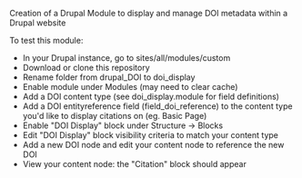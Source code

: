 Creation of a Drupal Module to display and manage DOI metadata within a Drupal website

To test this module:

  * In your Drupal instance, go to sites/all/modules/custom
  * Download or clone this repository
  * Rename folder from drupal_DOI to doi_display
  * Enable module under Modules (may need to clear cache)
  * Add a DOI content type (see doi_display.module for field definitions)
  * Add a DOI entityreference field (field_doi_reference) to the content type you'd like to display citations on (eg. Basic Page)
  * Enable "DOI Display" block under Structure -> Blocks
  * Edit "DOI Display" block visibility criteria to match your content type
  * Add a new DOI node and edit your content node to reference the new DOI
  * View your content node: the "Citation" block should appear
